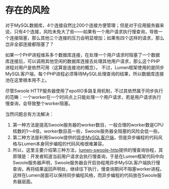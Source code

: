# 存在的风险

对于MySQL数据库，4个连接自然比200个连接方便管理；但是对于应用服务器来说，只有4个连接，风险未免大了些——如果有一个用户请求执行慢查询，导致一个连接阻塞，那么其他三个连接的压力会明显增加；如果有四个这样的请求，那么岂非全部连接都阻塞了？

如果一个PHP进程维系多个数据库连接，在处理一个用户请求时阻塞了一个数据库连接后，可以调用其他空闲的数据库连接去处理其他用户请求，那么这个PHP进程对用户是依然可用（这算是连接池的概念）。
不过，Lumen框架使用的是同步MySQL客户端，每个PHP进程必须等待MySQL处理查询的结果，所以数据库连接池在这里根本用不上。

尽管Swoole HTTP服务器使用了epollIO多路复用机制，不过其依然属于同步执行的范畴：一个worker在一个时间点上只能处理一个用户请求，若是用户请求执行慢查询，会导致整个worker阻塞。

当然问题总有方法解决：

1. 第一种方法是提高Swoole服务器的worker数目，一般合理的worker数是CPU核数的1～4倍，worker数目高一些，Swoole服务器全阻塞的风险会低一些。
2. 第二种方法是利用Swoole提供的[异步MySQL客户端](https://wiki.swoole.com/wiki/page/517.html)，但是异步编程的代码风格与Lumen本身同步编程的代码风格很难兼容。
3. 所以，这里主要介绍第三种方法，[lumen-swoole-http](https://github.com/breeze2/lumen-swoole-http)提供的慢查询协程，其原理是：开发者知道当前用户请求会执行慢查询，于是在Lumen框架代码中向Swoole服务器声明，Swoole服务器会开启协程用异步MySQL客户端执行慢查询，再将结果返回声明处，继续往下执行，慢查询期间不阻塞worker进程。这样在Lumen层面可以保持同步编程风格，而异步编程的代码放在Swoole服务器层面。